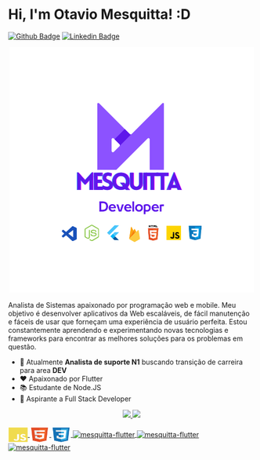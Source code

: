 # Hi, I'm Otavio Mesquitta! :D

[![Github Badge](https://img.shields.io/badge/-Github-000?style=flat-square&logo=Github&logoColor=white&link=)]()
[![Linkedin Badge](https://img.shields.io/badge/-LinkedIn-blue?style=flat-square&logo=Linkedin&logoColor=white&link=https://www.linkedin.com/in/mesquitta06)](https://www.linkedin.com/in/mesquitta06)

<div align ="center" > <img src="https://github.com/mesquitta06/mesquitta06/blob/main/logomesquitta2.png"></div>

Analista de Sistemas apaixonado por programação web e mobile. Meu objetivo é desenvolver aplicativos da Web escaláveis, de fácil manutenção e fáceis de usar que forneçam uma experiência de usuário perfeita. Estou constantemente aprendendo e experimentando novas tecnologias e frameworks para encontrar as melhores soluções para os problemas em questão.
  
- 🔭 Atualmente <strong>Analista de suporte N1</strong> buscando transição de carreira para area <strong>DEV</strong>
- ❤️ Apaixonado por Flutter
- 📚 Estudante de  Node.JS
- 👯 Aspirante a Full Stack Developer


<div align="center" style="display: inline_block">
  <a href="https://github.com/mesquitta06   ">
  <img height="180em"  src="https://github-readme-stats.vercel.app/api?username=mesquitta06&show_icons=true&theme=tokyonight&include_all_commits=true&count_private=true"/>
  <img height="180em" src="https://github-readme-stats.vercel.app/api/top-langs/?username=mesquitta06&layout=compact&langs_count=7&theme=tokyonight"/>
</div>
<div style="display: inline_block"><br>
  <img align="center" alt="mesquitta-Js" height="30" width="40" src="https://raw.githubusercontent.com/devicons/devicon/master/icons/javascript/javascript-plain.svg">
  <img align="center" alt="mesquitta-HTML" height="30" width="40" src="https://raw.githubusercontent.com/devicons/devicon/master/icons/html5/html5-original.svg">
  <img align="center" alt="mesquitta-CSS" height="30" width="40" src="https://raw.githubusercontent.com/devicons/devicon/master/icons/css3/css3-original.svg">
  <img  align="center" alt="mesquitta-flutter" height="30" width="40" src="https://cdn.jsdelivr.net/gh/devicons/devicon/icons/flutter/flutter-original.svg" />
  <img align="center" alt="mesquitta-flutter" height="30" width="40"  src="https://cdn.jsdelivr.net/gh/devicons/devicon/icons/nodejs/nodejs-original.svg" /> 
  <img  align="center" alt="mesquitta-flutter" height="30" width="40" src="https://cdn.jsdelivr.net/gh/devicons/devicon/icons/arduino/arduino-original-wordmark.svg" />
          
 
</div>

